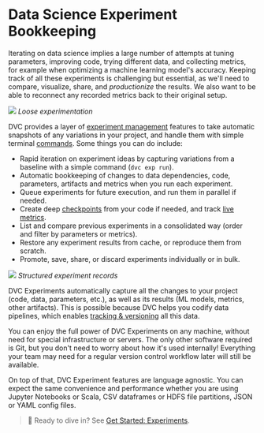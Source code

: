 # Data Science Experiment Bookkeeping

Iterating on data science implies a large number of attempts at tuning
parameters, improving code, trying different data, and collecting metrics, for
example when optimizing a machine learning model's accuracy. Keeping track of
all these <abbr>experiments</abbr> is challenging but essential, as we'll need
to compare, visualize, share, and _productionize_ the results. We also want to
be able to reconnect any recorded metrics back to their original setup.

![](/img/lose-experimentation.png) _Loose experimentation_

DVC provides a layer of
[experiment management](/doc/user-guide/experiment-management) features to take
automatic snapshots of any variations in your project, and handle them with
simple terminal [commands](/doc/command-reference/exp). Some things you can do
include:

- Rapid iteration on experiment ideas by capturing variations from a baseline
  with a simple command (`dvc exp run`).
- Automatic bookkeeping of changes to data dependencies, code,
  <abbr>parameters</abbr>, artifacts and <abbr>metrics</abbr> when you run each
  experiment.
- Queue experiments for future execution, and run them in parallel if needed.
- Create deep [checkpoints](/doc/user-guide/experiment-management/checkpoints)
  from your code if needed, and track [live metrics](/doc/dvclive).
- List and compare previous experiments in a consolidated way (order and filter
  by parameters or metrics).
- Restore any experiment results from <abbr>cache</abbr>, or reproduce them from
  scratch.
- Promote, save, share, or discard experiments individually or in bulk.

![](/img/labeled-samples.jpg) _Structured experiment records_

DVC Experiments automatically capture all the changes to your project (code,
data, parameters, etc.), as well as its results (ML models, metrics, other
artifacts). This is possible because DVC helps you codify data pipelines, which
enables [tracking & versioning](/doc/use-cases/versioning-data-and-model-files)
all this data.

You can enjoy the full power of DVC Experiments on any machine, without need for
special infrastructure or servers. The only other software required is Git, but
you don't need to worry about how it's used internally! Everything your team may
need for a regular version control workflow later will still be available.

On top of that, DVC Experiment features are language agnostic. You can expect
the same convenience and performance whether you are using Jupyter Notebooks or
Scala, CSV dataframes or HDFS file partitions, JSON or YAML config files.

> 📖 Ready to dive in? See [Get Started: Experiments](/doc/start/experiments).
